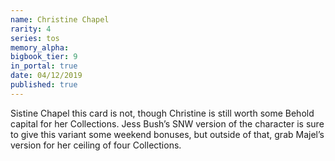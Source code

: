 ```yaml
---
name: Christine Chapel
rarity: 4
series: tos
memory_alpha:
bigbook_tier: 9
in_portal: true
date: 04/12/2019
published: true
---
```


Sistine Chapel this card is not, though Christine is still worth some Behold capital for her Collections. Jess Bush’s SNW version of the character is sure to give this variant some weekend bonuses, but outside of that, grab Majel’s version for her ceiling of four Collections.
